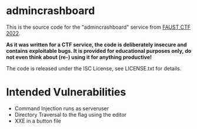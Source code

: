admincrashboard
===============

This is the source code for the "admincrashboard" service from [FAUST CTF 2022](https://2022.faustctf.net).

**As it was written for a CTF service, the code is deliberately insecure and contains exploitable bugs. It
is provided for educational purposes only, do not even think about (re-) using it for anything productive!**

The code is released under the ISC License, see LICENSE.txt for details.

# Intended Vulnerabilities

 - Command Injection runs as serveruser
 - Directory Traversal to the flag using the editor
 - XXE in a button file
